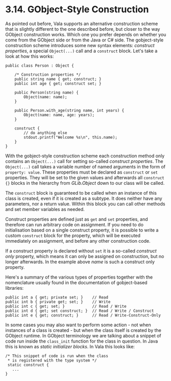 # 3.14. GObject-Style Construction

As pointed out before, Vala supports an alternative construction scheme
that is slightly different to the one described before, but closer to
the way GObject construction works. Which one you prefer depends on
whether you come from the GObject side or from the Java or C# side. The
gobject-style construction scheme introduces some new syntax elements:
*construct properties*, a special `Object(...)` call and a `construct`
block. Let's take a look at how this works:

```vala
public class Person : Object {

    /* Construction properties */
    public string name { get; construct; }
    public int age { get; construct set; }

    public Person(string name) {
        Object(name: name);
    }

    public Person.with_age(string name, int years) {
        Object(name: name, age: years);
    }

    construct {
        // do anything else
        stdout.printf("Welcome %s\n", this.name);
    }
}
```

With the gobject-style construction scheme each construction method only
contains an `Object(...)` call for setting so-called *construct
properties*. The `Object(...)` call takes a variable number of named
arguments in the form of `property: value`. These properties must be
declared as `construct` or `set` properties. They will be set to the
given values and afterwards all `construct {}` blocks in the hierarchy
from *GLib.Object* down to our class will be called.

The `construct` block is guaranteed to be called when an instance of
this class is created, even if it is created as a subtype. It does
neither have any parameters, nor a return value. Within this block you
can call other methods and set member variables as needed.

Construct properties are defined just as `get` and `set` properties, and
therefore can run arbitrary code on assignment. If you need to do
initialisation based on a single construct property, it is possible to
write a custom `construct` block for the property, which will be
executed immediately on assignment, and before any other construction
code.

If a construct property is declared without `set` it is a so-called
*construct only* property, which means it can only be assigned on
construction, but no longer afterwards. In the example above *name* is
such a construct only property.

Here's a summary of the various types of properties together with the
nomenclature usually found in the documentation of gobject-based
libraries:

```vala
public int a { get; private set; }    // Read
public int b { private get; set; }    // Write
public int c { get; set; }            // Read / Write
public int d { get; set construct; }  // Read / Write / Construct
public int e { get; construct; }      // Read / Write-Construct-Only
```

In some cases you may also want to perform some action - not when
instances of a class is created - but when the class itself is created
by the GObject runtime. In GObject terminology we are talking about a
snippet of code run inside the `class_init` function for the class in
question. In Java this is known as *static initializer blocks*. In Vala
this looks like:

```vala
/* This snippet of code is run when the class
 * is registered with the type system */
 static construct {
   ...
}
```
